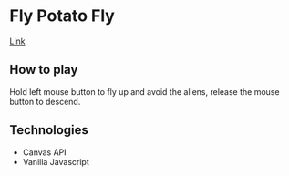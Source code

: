 # Fly Potato Fly
[Link](https://andy139.github.io/potato-game/)

## How to play

Hold left mouse button to fly up and avoid the aliens, release the mouse button to descend.

## Technologies
- Canvas API
- Vanilla Javascript

